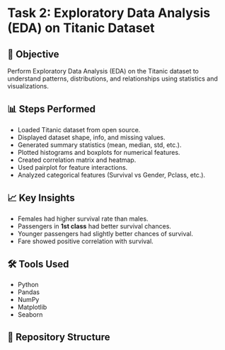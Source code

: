 # Task 2: Exploratory Data Analysis (EDA) on Titanic Dataset

## 📌 Objective
Perform Exploratory Data Analysis (EDA) on the Titanic dataset to understand patterns, distributions, and relationships using statistics and visualizations.

## 📊 Steps Performed
- Loaded Titanic dataset from open source.
- Displayed dataset shape, info, and missing values.
- Generated summary statistics (mean, median, std, etc.).
- Plotted histograms and boxplots for numerical features.
- Created correlation matrix and heatmap.
- Used pairplot for feature interactions.
- Analyzed categorical features (Survival vs Gender, Pclass, etc.).

## 📈 Key Insights
- Females had higher survival rate than males.
- Passengers in **1st class** had better survival chances.
- Younger passengers had slightly better chances of survival.
- Fare showed positive correlation with survival.

## 🛠️ Tools Used
- Python
- Pandas
- NumPy
- Matplotlib
- Seaborn

## 📂 Repository Structure

